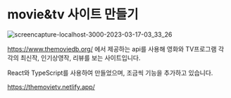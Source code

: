 # movie&tv 사이트 만들기

![screencapture-localhost-3000-2023-03-17-03_33_26](https://user-images.githubusercontent.com/81519415/225720464-a46336b2-b21b-4b4f-b926-ff7330bbf7cc.png)

https://www.themoviedb.org/ 에서 제공하는 api를 사용해 영화와 TV프로그램 각각의 최신작, 인기상영작, 리뷰를 보는 사이트입니다.

React와 TypeScript를 사용하여 만들었으며, 조금씩 기능을 추가하고 있습니다.

https://themovietv.netlify.app/

